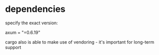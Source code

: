 # dependencies

specify the exact version:

axum = "=0.6.19"

cargo also is able to make use of vendoring - it's important for long-term support